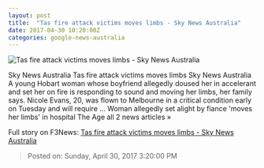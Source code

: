 ```yaml
---
layout: post
title:  "Tas fire attack victims moves limbs - Sky News Australia"
date: 2017-04-30 10:20:00Z
categories: google-news-australia
---
```


![Tas fire attack victims moves limbs - Sky News Australia](http://www.skynews.com.au/content/dam/skynews/news/national/tas/2017/04/30/skynews_1587845163.jpg/_jcr_content/renditions/skynews.img.1200.1006.jpeg)

Sky News Australia Tas fire attack victims moves limbs Sky News Australia A young Hobart woman whose boyfriend allegedly doused her in accelerant and set her on fire is responding to sound and moving her limbs, her family says. Nicole Evans, 20, was flown to Melbourne in a critical condition early on Tuesday and will require ... Woman allegedly set alight by fiance 'moves her limbs' in hospital The Age all 2 news articles »


Full story on F3News: [Tas fire attack victims moves limbs - Sky News Australia](http://www.f3nws.com/n/pAVC4)

> Posted on: Sunday, April 30, 2017 3:20:00 PM
